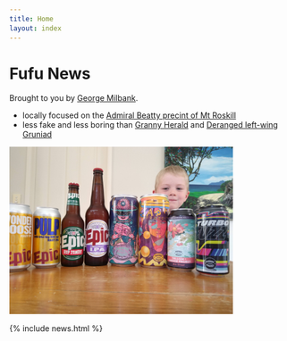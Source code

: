 ```yaml
---
title: Home
layout: index
---
```


# Fufu News

Brought to you by [George Milbank](https://github.com/GeorgeMilbank/GeorgeMilbank).

- locally focused on the [Admiral Beatty precint of Mt Roskill](https://www.google.com/maps/place/Admiral+Beatty+Avenue,+Mount+Roskill,+Auckland+1041/@-36.8993581,174.7382121,337m/data=!3m1!1e3!4m6!3m5!1s0x6d0d465cfc15dff5:0x607c81cf41ea0cee!8m2!3d-36.8993731!4d174.7394969!16s%2Fg%2F1v2pqd8f?entry=ttu)  
- less fake and less boring than [Granny Herald](https://www.nzherald.co.nz/) and [Deranged left-wing Gruniad](https://www.theguardian.com/international)

<img src="img/IMG_20200415_120619823.jpg" alt="drawing" width="400"/>

{% include news.html %}
